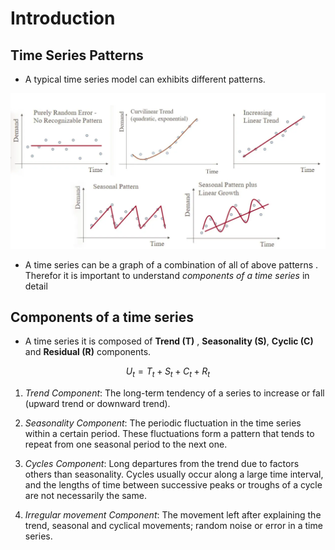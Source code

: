 # Introduction
## Time Series Patterns
- A typical time series model can exhibits different patterns. 
<p align="center"><img src="../assets/img/time-series-pattern.webp"></p>

- A time series can be a graph of a combination of all of above patterns . Therefor it is important to understand *components of a time series* in detail 
## Components of a time series
- A time series it is composed of **Trend (T)** , **Seasonality (S)**, **Cyclic (C)** and **Residual (R)** components.

$$ U_t = T_t + S_t + C_t + R_t $$

1. *Trend Component*: The long-term tendency of a series to increase or fall (upward trend or downward trend).

2. *Seasonality Component*: The periodic fluctuation in the time series within a certain period. These fluctuations form a pattern that tends to repeat from one seasonal period to the next one.

3. *Cycles Component*: Long departures from the trend due to factors others than seasonality. Cycles usually occur along a large time interval, and the lengths of time between successive peaks or troughs of a cycle are not necessarily the same.

4. *Irregular movement Component*: The movement left after explaining the trend, seasonal and cyclical movements; random noise or error in a time series.